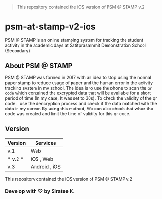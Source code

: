 > This repository contained the iOS version of PSM @ STAMP v.2
# psm-at-stamp-v2-ios
PSM @ STAMP is an online stamping system for tracking the student activity in the academic days at Satitprasarnmit Demonstration School (Secondary)

## About PSM @ STAMP
PSM @ STAMP was formed in 2017 with an idea to stop using the normal paper stamp to reduce usage of paper and the human error in the activity tracking system in my school. The idea is to use the phone to scan the `qr code` which contained the excrypted data that will be avaliable for a short period of time (In my case, It was set to 30s). To check the validity of the qr code. I use the dencryption process and check if the data matched with the data in my server. By using this method, We can also check that when the code was created and limit the time of validity for this qr code. 

## Version
| Version | Services      |
|---------|---------------|
| v.1      | Web           |
| * v.2 *      | iOS , Web     |
| v.3      | Android , iOS |

This repository contained the iOS version of PSM @ STAMP v.2

### Develop with ♡ by Siratee K.
